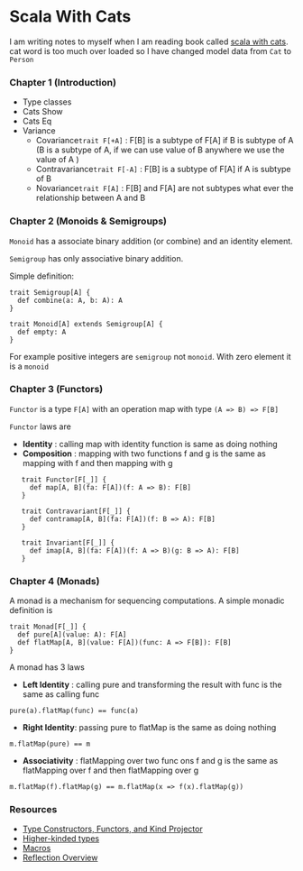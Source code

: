 # Scala With Cats

I am writing notes to myself when I am reading book called [scala with cats](https://underscore.io/books/scala-with-cats/). 
cat word is too much over loaded so I have changed model data from `Cat` to `Person` 
 

### Chapter 1 (Introduction)

 - Type classes
 - Cats Show
 - Cats Eq
 - Variance
    - Covariance`trait F[+A]` : F[B] is a subtype of F[A] if B is subtype of A 
    (B is a subtype of A, if we can use value of B anywhere we use the value of A )
    - Contravariance`trait F[-A]` : F[B] is a subtype of F[A] if A is subtype of B
    - Novariance`trait F[A]` : F[B] and F[A] are not subtypes what ever the relationship between A and B
 
### Chapter 2 (Monoids & Semigroups)

  `Monoid` has a associate binary addition (or combine) and an identity
element. 

  `Semigroup` has only associative binary addition. 
  
  Simple definition:
  
  ```
  trait Semigroup[A] {
    def combine(a: A, b: A): A
  }
  
  trait Monoid[A] extends Semigroup[A] {
    def empty: A
  }
  ```
  
  For example positive integers are `semigroup` not `monoid`. With zero element it 
is a `monoid`


### Chapter 3 (Functors)

  `Functor` is a type `F[A]` with an operation map with type `(A => B) => F[B]`
  
  `Functor` laws are 

  - __Identity__ : calling map with identity function is same as doing nothing
  - __Composition__ : mapping with two functions f and g is the same as 
  mapping with f and then mapping with g
  
  ```
     trait Functor[F[_]] {
       def map[A, B](fa: F[A])(f: A => B): F[B]
     }
     
     trait Contravariant[F[_]] {
       def contramap[A, B](fa: F[A])(f: B => A): F[B]
     }
     
     trait Invariant[F[_]] {
       def imap[A, B](fa: F[A])(f: A => B)(g: B => A): F[B]
     }

  ```
  
  
### Chapter 4 (Monads)

  A monad is a mechanism for sequencing computations. A simple monadic definition is 

```
trait Monad[F[_]] {
  def pure[A](value: A): F[A]
  def flatMap[A, B](value: F[A])(func: A => F[B]): F[B]
}
```

  A monad has 3 laws
  
  - __Left Identity__ : calling pure and transforming the result with func is the same as calling func
  
  `pure(a).flatMap(func) == func(a)`
  
  - __Right Identity__: passing pure to flatMap is the same as doing nothing
  
  `m.flatMap(pure) == m`
  
  - __Associativity__ : flatMapping over two func ons f and g is the same as flatMapping over f and then flatMapping over g
  
  `m.flatMap(f).flatMap(g) == m.flatMap(x => f(x).flatMap(g))`
  
### Resources 

- [Type Constructors, Functors, and Kind Projector](https://www.youtube.com/watch?v=Dsd4pc99FSY)
- [Higher-kinded types](https://typelevel.org/blog/2016/08/21/hkts-moving-forward.html)
- [Macros](https://docs.scala-lang.org/overviews/macros/overview.html)
- [Reflection Overview](https://docs.scala-lang.org/overviews/reflection/overview.html)